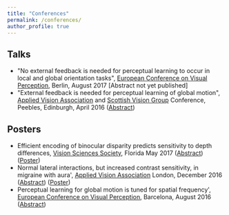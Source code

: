 ```yaml
---
title: "Conferences"
permalink: /conferences/
author_profile: true
---
```



## Talks

* "No external feedback is needed for perceptual learning to occur in local and global orientation tasks", [European Conference on Visual Perception](http://www.ecvp.org/2017/), Berlin,  August 2017 [Abstract not yet published]  
* "External feedback is needed for perceptual learning of global motion", [Applied Vision Association](http://www.theava.net/) and [Scottish Vision Group](http://svg.psy.gla.ac.uk/) Conference, Peebles, Edinburgh, April 2016 ([Abstract](http://journals.sagepub.com/doi/pdf/10.1177/0301006616674873))


## Posters

* Efficient encoding of binocular disparity predicts sensitivity to depth differences, [Vision Sciences Society](https://www.visionsciences.org/), Florida May 2017  ([Abstract](http://jov.arvojournals.org/article.aspx?articleid=2651940)) ([Poster](https://f1000research.com/posters/6-1405))    
* Normal lateral interactions, but increased contrast sensitivity, in migraine with aura', [Applied Vision Association](http://www.theava.net/) London, December 2016 ([Abstract](http://journals.sagepub.com/doi/abs/10.1177/0301006617710756)) ([Poster](https://f1000research.com/posters/6-1455))  
* Perceptual learning for global motion is tuned for spatial frequency', [European Conference on Visual Perception](http://www.ub.edu/ecvp/), Barcelona,  August 2016 ([Abstract](http://journals.sagepub.com/doi/abs/10.1177/0301006616671273))    
